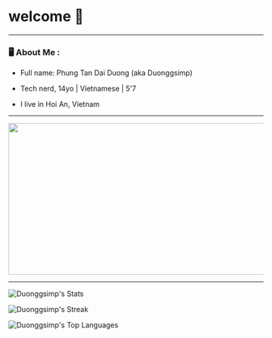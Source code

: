 # welcome 👋
---
### 🖥 About Me :
- Full name: Phung Tan Dai Duong (aka Duonggsimp) 

- Tech nerd, 14yo | Vietnamese | 5'7

- I live in Hoi An, Vietnam

---
<div align="center">
  <img src="https://th.bing.com/th/id/R.6dbf3c6509b3510a1f32a1e736946269?rik=gLqYov0j3enyUA&pid=ImgRaw&r=0" width="600" height="300"/>
</div>

---
  ![Duonggsimp's Stats](https://github-readme-stats.vercel.app/api?username=Duonggsimp&theme=vue-dark&show_icons=true&hide_border=true&count_private=true)

  ![Duonggsimp's Streak](https://github-readme-streak-stats.herokuapp.com/?user=Duonggsimp&theme=vue-dark&hide_border=true)

  ![Duonggsimp's Top Languages](https://github-readme-stats.vercel.app/api/top-langs/?username=Duonggsimp&theme=vue-dark&show_icons=true&hide_border=true&layout=compact)

